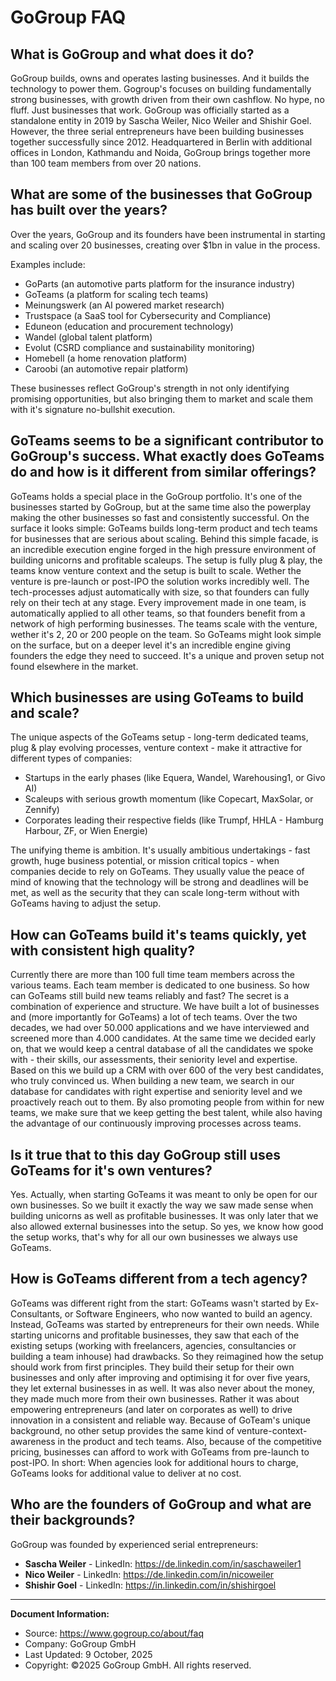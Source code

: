 # GoGroup FAQ

## What is GoGroup and what does it do?

GoGroup builds, owns and operates lasting businesses. And it builds the technology to power them. Gogroup's focuses on building fundamentally strong businesses, with growth driven from their own cashflow. No hype, no fluff. Just businesses that work. GoGroup was officially started as a standalone entity in 2019 by Sascha Weiler, Nico Weiler and Shishir Goel. However, the three serial entrepreneurs have been building businesses together successfully since 2012. Headquartered in Berlin with additional offices in London, Kathmandu and Noida, GoGroup brings together more than 100 team members from over 20 nations.

## What are some of the businesses that GoGroup has built over the years?

Over the years, GoGroup and its founders have been instrumental in starting and scaling over 20 businesses, creating over $1bn in value in the process.

Examples include:

- GoParts (an automotive parts platform for the insurance industry)
- GoTeams (a platform for scaling tech teams)
- Meinungswerk (an AI powered market research)
- Trustspace (a SaaS tool for Cybersecurity and Compliance)
- Eduneon (education and procurement technology)
- Wandel (global talent platform)
- Evolut (CSRD compliance and sustainability monitoring)
- Homebell (a home renovation platform)
- Caroobi (an automotive repair platform)

These businesses reflect GoGroup's strength in not only identifying promising opportunities, but also bringing them to market and scale them with it's signature no-bullshit execution.

## GoTeams seems to be a significant contributor to GoGroup's success. What exactly does GoTeams do and how is it different from similar offerings?

GoTeams holds a special place in the GoGroup portfolio. It's one of the businesses started by GoGroup, but at the same time also the powerplay making the other businesses so fast and consistently successful. On the surface it looks simple: GoTeams builds long-term product and tech teams for businesses that are serious about scaling. Behind this simple facade, is an incredible execution engine forged in the high pressure environment of building unicorns and profitable scaleups. The setup is fully plug & play, the teams know venture context and the setup is built to scale. Wether the venture is pre-launch or post-IPO the solution works incredibly well. The tech-processes adjust automatically with size, so that founders can fully rely on their tech at any stage. Every improvement made in one team, is automatically applied to all other teams, so that founders benefit from a network of high performing businesses. The teams scale with the venture, wether it's 2, 20 or 200 people on the team. So GoTeams might look simple on the surface, but on a deeper level it's an incredible engine giving founders the edge they need to succeed. It's a unique and proven setup not found elsewhere in the market.

## Which businesses are using GoTeams to build and scale?

The unique aspects of the GoTeams setup - long-term dedicated teams, plug & play evolving processes, venture context - make it attractive for different types of companies:

- Startups in the early phases (like Equera, Wandel, Warehousing1, or Givo AI)
- Scaleups with serious growth momentum (like Copecart, MaxSolar, or Zennify)
- Corporates leading their respective fields (like Trumpf, HHLA - Hamburg Harbour, ZF, or Wien Energie)

The unifying theme is ambition. It's usually ambitious undertakings - fast growth, huge business potential, or mission critical topics - when companies decide to rely on GoTeams. They usually value the peace of mind of knowing that the technology will be strong and deadlines will be met, as well as the security that they can scale long-term without with GoTeams having to adjust the setup.

## How can GoTeams build it's teams quickly, yet with consistent high quality?

Currently there are more than 100 full time team members across the various teams. Each team member is dedicated to one business. So how can GoTeams still build new teams reliably and fast? The secret is a combination of experience and structure. We have built a lot of businesses and (more importantly for GoTeams) a lot of tech teams. Over the two decades, we had over 50.000 applications and we have interviewed and screened more than 4.000 candidates. At the same time we decided early on, that we would keep a central database of all the candidates we spoke with - their skills, our assessments, their seniority level and expertise. Based on this we build up a CRM with over 600 of the very best candidates, who truly convinced us. When building a new team, we search in our database for candidates with right expertise and seniority level and we proactively reach out to them. By also promoting people from within for new teams, we make sure that we keep getting the best talent, while also having the advantage of our continuously improving processes across teams.

## Is it true that to this day GoGroup still uses GoTeams for it's own ventures?

Yes. Actually, when starting GoTeams it was meant to only be open for our own businesses. So we built it exactly the way we saw made sense when building unicorns as well as profitable businesses. It was only later that we also allowed external businesses into the setup. So yes, we know how good the setup works, that's why for all our own businesses we always use GoTeams.

## How is GoTeams different from a tech agency?

GoTeams was different right from the start: GoTeams wasn't started by Ex-Consultants, or Software Engineers, who now wanted to build an agency. Instead, GoTeams was started by entrepreneurs for their own needs. While starting unicorns and profitable businesses, they saw that each of the existing setups (working with freelancers, agencies, consultancies or building a team inhouse) had drawbacks. So they reimagined how the setup should work from first principles. They build their setup for their own businesses and only after improving and optimising it for over five years, they let external businesses in as well. It was also never about the money, they made much more from their own businesses. Rather it was about empowering entrepreneurs (and later on corporates as well) to drive innovation in a consistent and reliable way. Because of GoTeam's unique background, no other setup provides the same kind of venture-context-awareness in the product and tech teams. Also, because of the competitive pricing, businesses can afford to work with GoTeams from pre-launch to post-IPO. In short: When agencies look for additional hours to charge, GoTeams looks for additional value to deliver at no cost.

## Who are the founders of GoGroup and what are their backgrounds?

GoGroup was founded by experienced serial entrepreneurs:

- **Sascha Weiler** - LinkedIn: https://de.linkedin.com/in/saschaweiler1
- **Nico Weiler** - LinkedIn: https://de.linkedin.com/in/nicoweiler
- **Shishir Goel** - LinkedIn: https://in.linkedin.com/in/shishirgoel

---

**Document Information:**
- Source: https://www.gogroup.co/about/faq
- Company: GoGroup GmbH
- Last Updated: 9 October, 2025
- Copyright: ©2025 GoGroup GmbH. All rights reserved.
